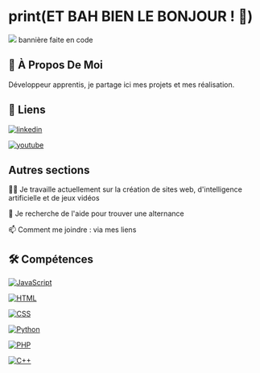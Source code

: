 # print(ET BAH BIEN LE BONJOUR ! 👋)

<img src="https://github.com/christian-nelles/Christian-Nelles/blob/main/Capture%20d'%C3%A9cran%202024-11-18%20114354.png" />
bannière faite en code



## 🚀 À Propos De Moi

Développeur apprentis, je partage ici mes projets et mes réalisation.



## 🔗 Liens

[![linkedin](https://img.shields.io/badge/linkedin-7465FF?style=for-the-badge&logo=linkedin&logoColor=white)](https://www.linkedin.com/in/christian-nelles-1b89a2338/)

[![youtube](https://img.shields.io/badge/youtube-FF659E?style=for-the-badge&logo=youtube&logoColor=white)](https://www.youtube.com/channel/UC_DGS2GugVKRuNgnyvJCyzQ)



## Autres sections
👩‍💻 Je travaille actuellement sur la création de sites web, d'intelligence artificielle et de jeux vidéos

🤔 Je recherche de l'aide pour trouver une alternance

📫 Comment me joindre : via mes liens



## 🛠 Compétences
[![JavaScript](https://img.shields.io/badge/-JavaScript-74659E?style=for-the-badge&logo=javascript&logoColor=white)](https://developer.mozilla.org/en-US/docs/Web/JavaScript)

[![HTML](https://img.shields.io/badge/-HTML-74659E?style=for-the-badge&logo=html5&logoColor=white)](https://developer.mozilla.org/en-US/docs/Web/HTML)

[![CSS](https://img.shields.io/badge/-CSS-74659E?style=for-the-badge&logo=css3&logoColor=white)](https://developer.mozilla.org/en-US/docs/Web/CSS)

[![Python](https://img.shields.io/badge/-Python-74659E?style=for-the-badge&logo=python&logoColor=white)](https://www.python.org/)

[![PHP](https://img.shields.io/badge/-PHP-74659E?style=for-the-badge&logo=php&logoColor=white)](https://www.php.net/)

[![C++](https://img.shields.io/badge/-C%2B%2B-74659E?style=for-the-badge&logo=c%2B%2B&logoColor=white)](https://isocpp.org/)






